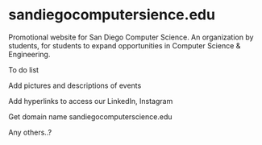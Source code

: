 # sandiegocomputersience.edu
Promotional website for San Diego Computer Science. An organization by students, for students to expand opportunities in Computer Science &amp; Engineering.

To do list

Add pictures and descriptions of events

Add hyperlinks to access our LinkedIn, Instagram

Get domain name sandiegocomputerscience.edu


Any others..?
